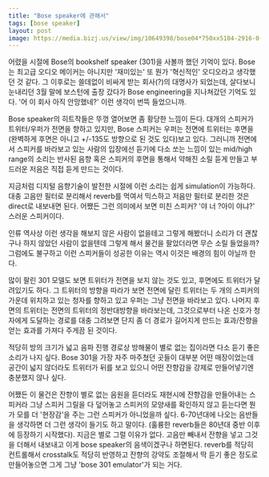 ```yaml
---
title: "Bose speaker에 관해서"
tags: [bose speaker]
layout: post
image: https://media.bizj.us/view/img/10649398/bose04*750xx5184-2916-0-270.jpg
---
```


어렸을 시절에 Bose의 bookshelf speaker (301)을 사볼까 했던 기억이 있다. Bose는 최고급 오디오 메이커는 아니지만 '재미있는' 또 뭔가 '혁신적인' 오디오라고 생각했던 것 같다. 그 이후로는 쓸데없이 비싸게 받는 회사(?)의 대명사가 되었는데, 살다보니 눈내리던 3월 말에 보스턴에 출장 갔다가 Bose engineering을 지나쳐갔던 기억도 있다. '어 이 회사 아직 안망했네?' 이런 생각이 번뜩 들었으니까.

Bose speaker의 히트작들은 뚜껑 열어보면 좀 황당한 느낌이 든다. 대개의 스피커가 트위터/우퍼가 전면을 향하고 있지만, Bose 스피커는 우퍼는 전면에 트위터는 후면을 (완벽하게 후면은 아니고 +/-135도 방향으로 된 것도 있다)보고 있다. 그러니까 전면에서 스피커를 바라보고 있는 사람의 입장에선 듣기에 다소 쏘는 느낌이 있는 mid/high range의 소리는 반사된 음향 혹은 스피커의 후면을 통해서 약해진 소릴 듣게 만들고 부드러운 저음은 직접 듣게 만드는 것이다.

지금처럼 디지털 음향기술이 발전한 시절에 이런 소리는 쉽게 simulation이 가능하다. 대충 고음만 필터로 분리해서 reverb를 먹여서 믹스하고 저음만 필터로 분리한 것은 direct로 내보내면 된다. 어쨌든 그런 의미에서 보면 미친 스피커? '야 너 ?아이 야냐?' 스러운 스피커이다. 

인류 역사상 이런 생각을 해보지 않은 사람이 없을테고 그렇게 해봤더니 소리가 더 괜찮구나 하지 않았던 사람이 없을텐데 그렇게 해서 물건을 팔았더라면 무슨 소릴 들었을까? 그럼에도 불구하고 이런 스피커들이 성공한 이유는 역시 이것은 배경의 힘이 아닐까 한다. 

많이 팔린 301 모델도 보면 트위터가 전면을 보지 않는 것도 있고, 후면에도 트위터가 달려있기도 하다. 그 트위터의 방향을 따라가 보면 전면에 달린 트위터는 두 개의 스피커의 가운데 위치하고 있는 청자를 향하고 있고 우퍼는 그냥 전면을 바라보고 있다. 나머지 후면의 트위터는 전면의 트위터의 정반대방향을 바라보는데, 그것으로부터 나온 신호가 청자에게 도달하는 경로를 대충 그려보면 단지 좀 더 경로가 길어지게 만드는 효과/잔향을 얻는 효과를 가져다 주게끔 된 것이다. 

적당히 방의 크기가 넓고 음파 진행 경로상 방해물이 별로 없는 집이라면 다소 듣기 좋은 소리가 나지 싶다. Bose 301을 가장 자주 마주쳤던 곳들이 대부분 어떤 매장이었는데 공간이 넓지 않더라도 트위터가 뒤를 보고 있으니 어떤 잔향감을 강제로 만들어넣기엔 충분했지 않나 싶다.

어쨌든 이 물건은 잔향이 별로 없는 음원을 듣더라도 재현시에 잔향감을 만들어내는 스피커라 그냥 스피커 그릴을 다 덮어놓고 스피커의 모양새를 확인하지 않고 듣는다면 뭔가 모를 더 '현장감'을 주는 그런 스피커가 아니었을까 싶다. 6-70년대에 나오는 음반들을 생각하면 더 그런 생각이 들기도 하고 말이다. (훌륭한 reverb들은 80년대 중반 이후에 등장하기 시작했다). 지금은 별로 그럴 이유가 없다. 고음만 빼내서 잔향을 넣고 그것을 더해서 내보내고 이게 bose speaker의 음색이겠구나 하면된다. reverb를 적당히 컨트롤해서 crosstalk도 적당히 반영하고 잔향의 강약도 조절해서 딱 듣기 좋은 정도로 만들어놓으면 그게 그냥 'bose 301 emulator'가 되는 거다. 
